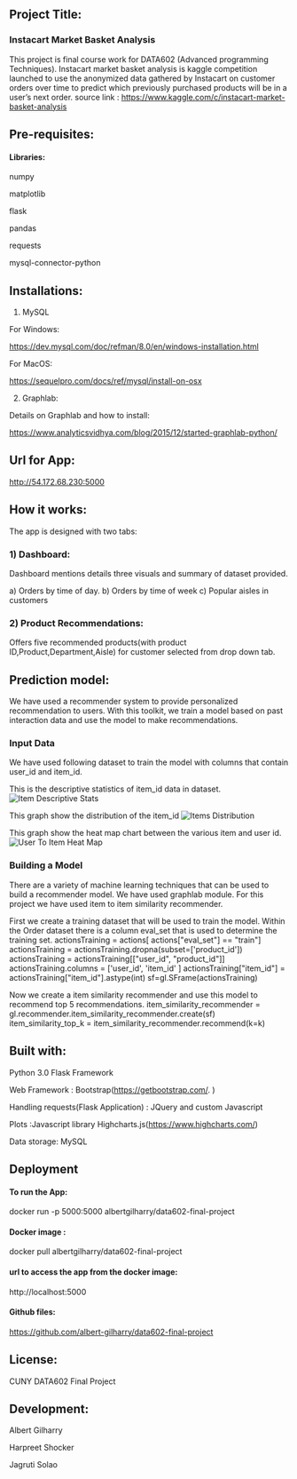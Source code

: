 

## Project Title:
### Instacart Market Basket Analysis

This project is final course work for DATA602 (Advanced programming Techniques).
Instacart market basket analysis is kaggle competition launched to use the anonymized data gathered by Instacart on 
customer orders over time to predict which previously purchased products will be in a user’s next order. 
source link : https://www.kaggle.com/c/instacart-market-basket-analysis

## Pre-requisites:

#### Libraries: 
numpy

matplotlib

flask

pandas

requests

mysql-connector-python

## Installations:
1) MySQL

For Windows:

https://dev.mysql.com/doc/refman/8.0/en/windows-installation.html

For MacOS:

https://sequelpro.com/docs/ref/mysql/install-on-osx

2) Graphlab:

Details on Graphlab and how to install:

https://www.analyticsvidhya.com/blog/2015/12/started-graphlab-python/


## Url for App:

http://54.172.68.230:5000

## How it works:

The app is designed with two tabs:

### 1) Dashboard:
Dashboard mentions details three visuals and summary of dataset provided.

a) Orders by time of day.
b) Orders by time of week
c) Popular aisles in customers
 

### 2) Product Recommendations:
 Offers five recommended products(with product ID,Product,Department,Aisle) for customer selected from drop down tab.
 
 
## Prediction model:
We have used a recommender system to provide personalized recommendation to users. With this toolkit, we train a model based on past interaction data and use the model to make recommendations.

### Input Data
We have used following dataset to train the model  with columns that contain user_id and item_id.

This is the descriptive statistics of item_id data in dataset.
![Item Descriptive Stats](https://github.com/albert-gilharry/data602-final-project/blob/master/images/des_stats.jpg "Description goes here")

This graph show the distribution of the item_id
![Items Distribution](https://github.com/albert-gilharry/data602-final-project/blob/master/images/item_distribution.jpg "Description goes here")

This graph show the heat map chart between the various item and user id.
![User To Item Heat Map](https://github.com/albert-gilharry/data602-final-project/blob/master/images/heat_map.jpg "Description goes here")

### Building a Model
There are a variety of machine learning techniques that can be used to build a recommender model. We have used graphlab module. For this project we have used item to item similarity recommender.

First we create a training dataset that will be used to train the model. Within the Order dataset there is a column eval_set that is used to determine the training set.
actionsTraining = actions[ actions["eval_set"] == "train"]
actionsTraining = actionsTraining.dropna(subset=['product_id'])
actionsTraining = actionsTraining[["user_id", "product_id"]]
actionsTraining.columns = ['user_id', 'item_id'  ]
actionsTraining["item_id"] = actionsTraining["item_id"].astype(int)
sf=gl.SFrame(actionsTraining)


Now we create a item similarity recommender and use this model to recommend top 5 recommendations.
item_similarity_recommender = gl.recommender.item_similarity_recommender.create(sf)
item_similarity_top_k = item_similarity_recommender.recommend(k=k)

## Built with:

Python 3.0 Flask Framework

Web Framework : Bootstrap(https://getbootstrap.com/. )

Handling requests(Flask Application) : JQuery and custom Javascript

Plots :Javascript library Highcharts.js(https://www.highcharts.com/)

Data storage: MySQL

## Deployment

#### To run the App: 

docker run -p 5000:5000 albertgilharry/data602-final-project

#### Docker image : 

docker pull albertgilharry/data602-final-project

#### url to access the app from the docker image:

http://localhost:5000

#### Github files: 

https://github.com/albert-gilharry/data602-final-project

## License:

CUNY DATA602 Final Project

## Development:

Albert Gilharry

Harpreet Shocker

Jagruti Solao




